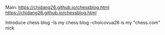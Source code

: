 Main:
https://chidang26.github.io/chessblog.html
https://chidang26.github.io/chessblog.html

Introduce chess blog
-Is my chess blog
-choicovua26 is my "chess.com" nick
